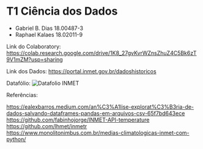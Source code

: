 # T1 Ciência dos Dados
*   Gabriel B. Dias		18.00487-3
*   Raphael Kalaes		18.02011-9


Link do Colaboratory: https://colab.research.google.com/drive/1K8_27gvKvrWZnsZhuZ4C5Bk6zT9V1mZM?usp=sharing

Link dos Dados: https://portal.inmet.gov.br/dadoshistoricos

Datafólio:
![Datafolio INMET](https://github.com/GabrielBDias77/cienciadosdados/assets/79618686/5d8e314f-448d-4bd0-bc2a-043a2ae01322)

Referências:

https://ealexbarros.medium.com/an%C3%A1lise-explorat%C3%B3ria-de-dados-salvando-dataframes-pandas-em-arquivos-csv-65f7bd643ece
https://github.com/fabinhojorge/INMET-API-temperature
https://github.com/lhmet/inmetr
https://www.monolitonimbus.com.br/medias-climatologicas-inmet-com-python/
